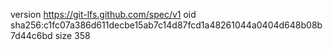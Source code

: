version https://git-lfs.github.com/spec/v1
oid sha256:c1fc07a386d611decbe15ab7c14d87fcd1a48261044a0404d648b08b7d44c6bd
size 358
